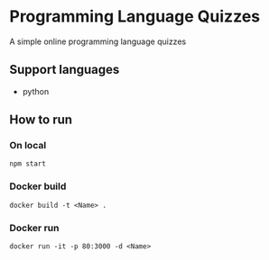 # Programming Language Quizzes
A simple online programming language quizzes

## Support languages
- python

## How to run

### On local
```
npm start
```

### Docker build
```
docker build -t <Name> .
```

### Docker run
```
docker run -it -p 80:3000 -d <Name>

```
